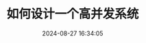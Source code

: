 ---
title: 如何设计一个高并发系统
categories:
  - 猿面试
tags:
  - 架构
  - 高并发
date: 2024-08-27 16:34:05
topic: design
---